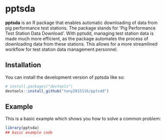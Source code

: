 
# pptsda

<!-- badges: start -->
<!-- badges: end -->

**pptsda** is an R package that enables automatic downloading of data from pig performance test stations. The package stands for 'Pig Performance Test Station Data Download'. With pptsdd, managing test station data is made much more efficient, as the package automates the process of downloading data from these stations. This allows for a more streamlined workflow for test station data management personnel.

## Installation

You can install the development version of pptsda like so:

``` r
# install.packages("devtools")
devtools::install_github("tony2015116/pptsdd")
```

## Example

This is a basic example which shows you how to solve a common problem:

``` r
library(pptsda)
## basic example code
```

